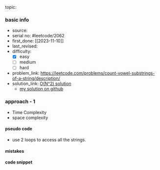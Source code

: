 topic:

### basic info
- source: 
- serial no: #leetcode/2062 
- first_done: [[2023-11-10]]
- last_revised:
- difficulty:
	- [x] easy
	- [ ] medium
	- [ ] hard
- problem_link: https://leetcode.com/problems/count-vowel-substrings-of-a-string/description/
- solution_link: [O(N^2) solution](https://www.youtube.com/watch?v=Vq1S2j-0ygc)
	- [my solution on github](https://github.com/shadow-1310/DSA_practice/blob/master/LeetCode/top_interview/hashing/2062-count_vowel_substrings.py)

### approach - 1
- Time Complexity
- space complexity

#### pseudo code
- use 2 loops to access all the strings.
#### mistakes

#### code snippet
```python

```